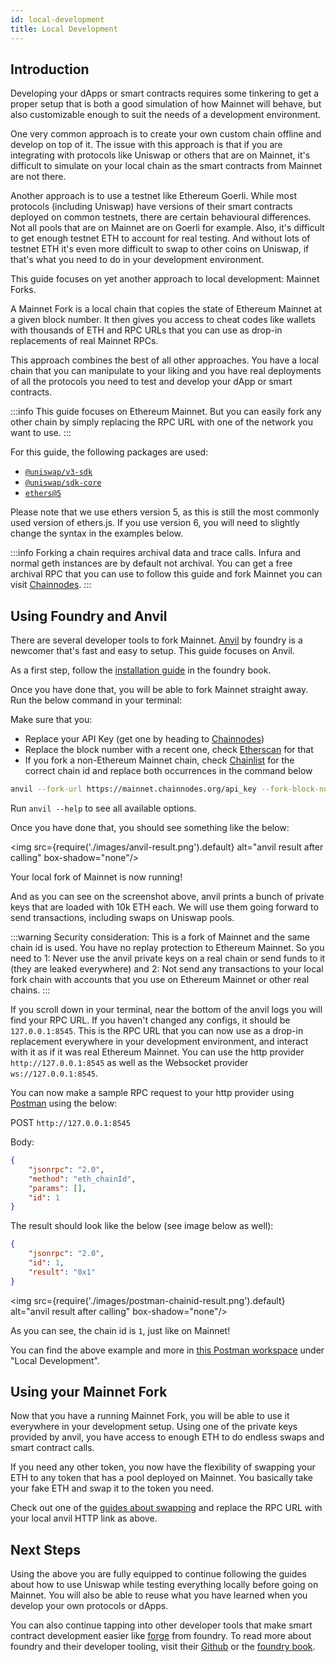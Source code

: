 ```yaml
---
id: local-development
title: Local Development
---
```


## Introduction

Developing your dApps or smart contracts requires some tinkering to get a proper setup that is both a good simulation of how Mainnet will behave,
but also customizable enough to suit the needs of a development environment.

One very common approach is to create your own custom chain offline and develop on top of it.
The issue with this approach is that if you are integrating with protocols like Uniswap or others that are on Mainnet, it's
difficult to simulate on your local chain as the smart contracts from Mainnet are not there.

Another approach is to use a testnet like Ethereum Goerli. While most protocols (including Uniswap) have versions of their smart contracts
deployed on common testnets, there are certain behavioural differences. Not all pools that are on Mainnet are on Goerli for example.
Also, it's difficult to get enough testnet ETH to account for real testing. And without lots of testnet ETH it's even more difficult
to swap to other coins on Uniswap, if that's what you need to do in your development environment.

This guide focuses on yet another approach to local development: Mainnet Forks.

A Mainnet Fork is a local chain that copies the state of Ethereum Mainnet at a given block number. It then gives you access to cheat codes
like wallets with thousands of ETH and RPC URLs that you can use as drop-in replacements of real Mainnet RPCs.

This approach combines the best of all other approaches. You have a local chain that you can manipulate to your liking
and you have real deployments of all the protocols you need to test and develop your dApp or smart contracts.

:::info
This guide focuses on Ethereum Mainnet. But you can easily fork any other chain by simply replacing the RPC URL with
one of the network you want to use.
:::

For this guide, the following packages are used:
  
- [`@uniswap/v3-sdk`](https://www.npmjs.com/package/@uniswap/v3-sdk)
- [`@uniswap/sdk-core`](https://www.npmjs.com/package/@uniswap/sdk-core)
- [`ethers@5`](https://www.npmjs.com/package/ethers)

Please note that we use ethers version 5, as this is still the most commonly used version of ethers.js.
If you use version 6, you will need to slightly change the syntax in the examples below.

:::info
Forking a chain requires archival data and trace calls. Infura and normal geth instances are by default not archival.
You can get a free archival RPC that you can use to follow this guide and fork Mainnet you can visit [Chainnodes](https://www.chainnodes.org/).
:::

## Using Foundry and Anvil

There are several developer tools to fork Mainnet.
[Anvil](https://github.com/foundry-rs/foundry/blob/master/anvil/README.md) by foundry is a newcomer that's fast and easy to setup.
This guide focuses on Anvil.

As a first step, follow the [installation guide](https://book.getfoundry.sh/getting-started/installation) in the foundry book.

Once you have done that, you will be able to fork Mainnet straight away. Run the below command in your terminal:

Make sure that you:

- Replace your API Key (get one by heading to [Chainnodes](https://app.chainnodes.org/))
- Replace the block number with a recent one, check [Etherscan](https://etherscan.io/) for that
- If you fork a non-Ethereum Mainnet chain, check [Chainlist](https://chainlist.org/) for the correct chain id and replace both occurrences in the command below

```bash
anvil --fork-url https://mainnet.chainnodes.org/api_key --fork-block-number 17480237 --fork-chain-id 1 --chain-id 1
```

Run `anvil --help` to see all available options.

Once you have done that, you should see something like the below:

<img src={require('./images/anvil-result.png').default} alt="anvil result after calling" box-shadow="none"/>

Your local fork of Mainnet is now running!

And as you can see on the screenshot above, anvil prints a bunch of private keys that are loaded with 10k ETH each.
We will use them going forward to send transactions, including swaps on Uniswap pools.

:::warning
Security consideration: This is a fork of Mainnet and the same chain id is used. You have no replay protection to Ethereum Mainnet. So you need to 1: Never use the anvil private keys on a real chain or send funds to it
(they are leaked everywhere) and 2: Not send any transactions to your local fork chain with accounts that you use on Ethereum Mainnet or other real chains.
:::

If you scroll down in your terminal, near the bottom of the anvil logs you will find your RPC URL.
If you haven't changed any configs, it should be `127.0.0.1:8545`.
This is the RPC URL that you can now use as a drop-in replacement everywhere in your development environment, and interact with it
as if it was real Ethereum Mainnet. You can use the http provider `http://127.0.0.1:8545` as well as the Websocket provider `ws://127.0.0.1:8545`.

You can now make a sample RPC request to your http provider using [Postman](https://www.postman.com/) using the below:

POST `http://127.0.0.1:8545`

Body:

```JSON
{
    "jsonrpc": "2.0",
    "method": "eth_chainId",
    "params": [],
    "id": 1
}
```

The result should look like the below (see image below as well):

```JSON
{
    "jsonrpc": "2.0",
    "id": 1,
    "result": "0x1"
}
```

<img src={require('./images/postman-chainid-result.png').default} alt="anvil result after calling" box-shadow="none"/>

As you can see, the chain id is `1`, just like on Mainnet!

You can find the above example and more in [this Postman workspace](https://www.postman.com/chainnodes/workspace/uniswap-examples) under "Local Development".

## Using your Mainnet Fork

Now that you have a running Mainnet Fork, you will be able to use it everywhere in your development setup.
Using one of the private keys provided by anvil, you have access to enough ETH to do endless swaps and smart contract calls.

If you need any other token, you now have the flexibility of swapping your ETH to any token that has a pool deployed on Mainnet.
You basically take your fake ETH and swap it to the token you need.

Check out one of the [guides about swapping](./swaps/02-trading.md) and replace the RPC URL with your local anvil HTTP link as above.

## Next Steps

Using the above you are fully equipped to continue following the guides about how to use Uniswap while testing everything locally before
going on Mainnet. You will also be able to reuse what you have learned when you develop your own protocols or dApps.

You can also continue tapping into other developer tools that make smart contract development easier like [forge](https://github.com/foundry-rs/foundry/tree/master/forge) from foundry.
To read more about foundry and their developer tooling, visit their [Github](https://github.com/foundry-rs/foundry) or the [foundry book](https://book.getfoundry.sh/).

